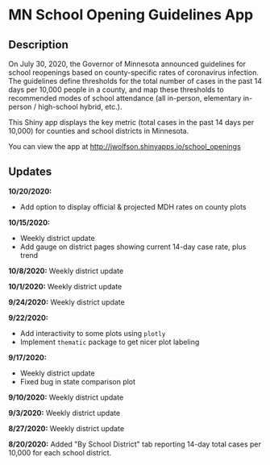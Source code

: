 # MN School Opening Guidelines App

## Description

On July 30, 2020, the Governor of Minnesota announced guidelines for school reopenings based on county-specific rates of coronavirus infection. The guidelines define thresholds for the total number of cases in the past 14 days per 10,000 people in a county, and map these thresholds to recommended modes of school attendance (all in-person, elementary in-person / high-school hybrid, etc.).

This Shiny app displays the key metric (total cases in the past 14 days per 10,000) for counties and school districts in Minnesota.

You can view the app at http://jwolfson.shinyapps.io/school_openings

## Updates

**10/20/2020:**
- Add option to display official & projected MDH rates on county plots

**10/15/2020:**
- Weekly district update
- Add gauge on district pages showing current 14-day case rate, plus trend

**10/8/2020:** Weekly district update

**10/1/2020:** Weekly district update

**9/24/2020:** Weekly district update

**9/22/2020:** 
- Add interactivity to some plots using `plotly`
- Implement `thematic` package to get nicer plot labeling

**9/17/2020:** 
- Weekly district update
- Fixed bug in state comparison plot

**9/10/2020:** Weekly district update

**9/3/2020:** Weekly district update

**8/27/2020:** Weekly district update

**8/20/2020:** Added "By School District" tab reporting 14-day total cases per 10,000 for each school district.

